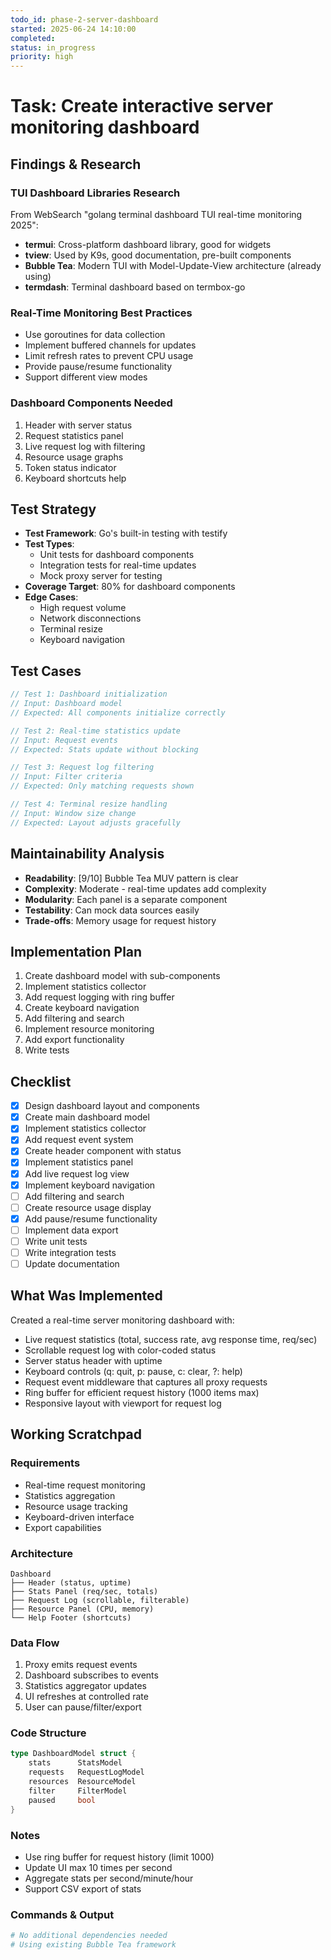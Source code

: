 ```yaml
---
todo_id: phase-2-server-dashboard
started: 2025-06-24 14:10:00
completed:
status: in_progress
priority: high
---
```


# Task: Create interactive server monitoring dashboard

## Findings & Research

### TUI Dashboard Libraries Research
From WebSearch "golang terminal dashboard TUI real-time monitoring 2025":
- **termui**: Cross-platform dashboard library, good for widgets
- **tview**: Used by K9s, good documentation, pre-built components
- **Bubble Tea**: Modern TUI with Model-Update-View architecture (already using)
- **termdash**: Terminal dashboard based on termbox-go

### Real-Time Monitoring Best Practices
- Use goroutines for data collection
- Implement buffered channels for updates
- Limit refresh rates to prevent CPU usage
- Provide pause/resume functionality
- Support different view modes

### Dashboard Components Needed
1. Header with server status
2. Request statistics panel
3. Live request log with filtering
4. Resource usage graphs
5. Token status indicator
6. Keyboard shortcuts help

## Test Strategy

- **Test Framework**: Go's built-in testing with testify
- **Test Types**: 
  - Unit tests for dashboard components
  - Integration tests for real-time updates
  - Mock proxy server for testing
- **Coverage Target**: 80% for dashboard components
- **Edge Cases**:
  - High request volume
  - Network disconnections
  - Terminal resize
  - Keyboard navigation

## Test Cases

```go
// Test 1: Dashboard initialization
// Input: Dashboard model
// Expected: All components initialize correctly

// Test 2: Real-time statistics update
// Input: Request events
// Expected: Stats update without blocking

// Test 3: Request log filtering
// Input: Filter criteria
// Expected: Only matching requests shown

// Test 4: Terminal resize handling
// Input: Window size change
// Expected: Layout adjusts gracefully
```

## Maintainability Analysis

- **Readability**: [9/10] Bubble Tea MUV pattern is clear
- **Complexity**: Moderate - real-time updates add complexity
- **Modularity**: Each panel is a separate component
- **Testability**: Can mock data sources easily
- **Trade-offs**: Memory usage for request history

## Implementation Plan

1. Create dashboard model with sub-components
2. Implement statistics collector
3. Add request logging with ring buffer
4. Create keyboard navigation
5. Add filtering and search
6. Implement resource monitoring
7. Add export functionality
8. Write tests

## Checklist

- [x] Design dashboard layout and components
- [x] Create main dashboard model
- [x] Implement statistics collector
- [x] Add request event system
- [x] Create header component with status
- [x] Implement statistics panel
- [x] Add live request log view
- [x] Implement keyboard navigation
- [ ] Add filtering and search
- [ ] Create resource usage display
- [x] Add pause/resume functionality
- [ ] Implement data export
- [ ] Write unit tests
- [ ] Write integration tests
- [ ] Update documentation

## What Was Implemented

Created a real-time server monitoring dashboard with:
- Live request statistics (total, success rate, avg response time, req/sec)
- Scrollable request log with color-coded status
- Server status header with uptime
- Keyboard controls (q: quit, p: pause, c: clear, ?: help)
- Request event middleware that captures all proxy requests
- Ring buffer for efficient request history (1000 items max)
- Responsive layout with viewport for request log

## Working Scratchpad

### Requirements
- Real-time request monitoring
- Statistics aggregation
- Resource usage tracking
- Keyboard-driven interface
- Export capabilities

### Architecture
```
Dashboard
├── Header (status, uptime)
├── Stats Panel (req/sec, totals)
├── Request Log (scrollable, filterable)
├── Resource Panel (CPU, memory)
└── Help Footer (shortcuts)
```

### Data Flow
1. Proxy emits request events
2. Dashboard subscribes to events
3. Statistics aggregator updates
4. UI refreshes at controlled rate
5. User can pause/filter/export

### Code Structure
```go
type DashboardModel struct {
    stats      StatsModel
    requests   RequestLogModel
    resources  ResourceModel
    filter     FilterModel
    paused     bool
}
```

### Notes
- Use ring buffer for request history (limit 1000)
- Update UI max 10 times per second
- Aggregate stats per second/minute/hour
- Support CSV export of stats

### Commands & Output
```bash
# No additional dependencies needed
# Using existing Bubble Tea framework
```